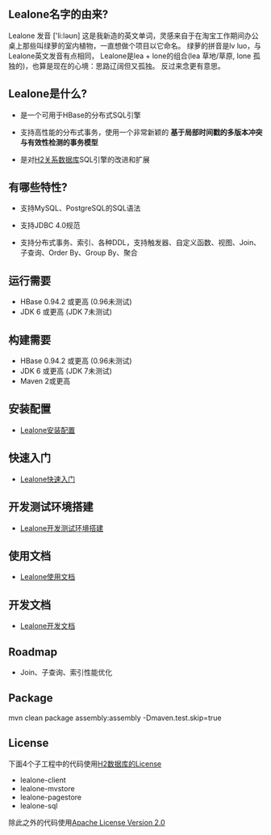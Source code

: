 ## Lealone名字的由来?

Lealone 发音 ['li:ləʊn]
这是我新造的英文单词，灵感来自于在淘宝工作期间办公桌上那些叫绿萝的室内植物，一直想做个项目以它命名。 
绿萝的拼音是lv luo，与Lealone英文发音有点相同，
Lealone是lea + lone的组合(lea 草地/草原, lone 孤独的)，也算是现在的心境：思路辽阔但又孤独。
反过来念更有意思。

## Lealone是什么?

* 是一个可用于HBase的分布式SQL引擎

* 支持高性能的分布式事务，使用一个非常新颖的 **基于局部时间戳的多版本冲突与有效性检测的事务模型**

* 是对[H2关系数据库](http://www.h2database.com/html/main.html)SQL引擎的改进和扩展



## 有哪些特性?

* 支持MySQL、PostgreSQL的SQL语法

* 支持JDBC 4.0规范

* 支持分布式事务、索引、各种DDL，支持触发器、自定义函数、视图、Join、子查询、Order By、Group By、聚合


## 运行需要

* HBase 0.94.2 或更高 (0.96未测试)
* JDK 6 或更高 (JDK 7未测试)


## 构建需要

* HBase 0.94.2 或更高 (0.96未测试)
* JDK 6 或更高 (JDK 7未测试)
* Maven 2或更高


## 安装配置

* [Lealone安装配置](https://github.com/codefollower/Lealone/wiki/Lealone%E5%AE%89%E8%A3%85%E9%85%8D%E7%BD%AE)


## 快速入门
* [Lealone快速入门](https://github.com/codefollower/Lealone/wiki/Lealone%E5%BF%AB%E9%80%9F%E5%85%A5%E9%97%A8)


## 开发测试环境搭建

* [Lealone开发测试环境搭建](https://github.com/codefollower/Lealone/wiki/Lealone%E5%BC%80%E5%8F%91%E6%B5%8B%E8%AF%95%E7%8E%AF%E5%A2%83%E6%90%AD%E5%BB%BA)


## 使用文档

* [Lealone使用文档](https://github.com/codefollower/Lealone/wiki/Lealone%E4%BD%BF%E7%94%A8%E6%96%87%E6%A1%A3)


## 开发文档

* [Lealone开发文档](https://github.com/codefollower/Lealone/wiki/Lealone%E5%BC%80%E5%8F%91%E6%96%87%E6%A1%A3)


## Roadmap

* Join、子查询、索引性能优化


## Package

mvn clean package assembly:assembly -Dmaven.test.skip=true


## License

下面4个子工程中的代码使用[H2数据库的License](http://www.h2database.com/html/license.html)
* lealone-client
* lealone-mvstore
* lealone-pagestore
* lealone-sql

除此之外的代码使用[Apache License Version 2.0](http://www.apache.org/licenses/LICENSE-2.0)
